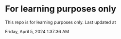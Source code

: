 # For learning purposes only
This repo is for learning purposes only.
Last updated at

Friday, April 5, 2024 1:37:36 AM

